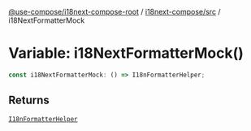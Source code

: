[@use-compose/i18next-compose-root](../../../index.md) / [i18next-compose/src](../index.md) / i18NextFormatterMock

# Variable: i18NextFormatterMock()

```ts
const i18NextFormatterMock: () => I18nFormatterHelper;
```

## Returns

[`I18nFormatterHelper`](../interfaces/I18nFormatterHelper.md)
